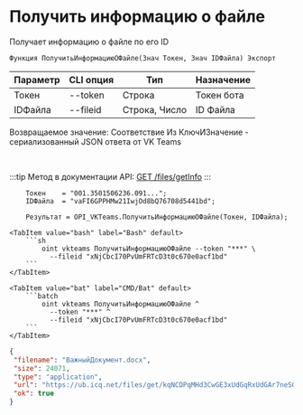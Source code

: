 ﻿---
sidebar_position: 3
---

# Получить информацию о файле
 Получает информацию о файле по его ID



`Функция ПолучитьИнформациюОФайле(Знач Токен, Знач IDФайла) Экспорт`

  | Параметр | CLI опция | Тип | Назначение |
  |-|-|-|-|
  | Токен | --token | Строка | Токен бота |
  | IDФайла | --fileid | Строка, Число | ID Файла |

  
  Возвращаемое значение:   Соответствие Из КлючИЗначение - сериализованный JSON ответа от VK Teams

<br/>

:::tip
Метод в документации API: [GET /files/getInfo](https://teams.vk.com/botapi/#/files/get_files_getInfo)
:::
<br/>


```bsl title="Пример кода"
    Токен    = "001.3501506236.091...";
    IDФайла  = "vaFI6GPPHMw21IwjOd8bQ76708d5441bd";

    Результат = OPI_VKTeams.ПолучитьИнформациюОФайле(Токен, IDФайла);
```
    

 <Tabs>
  
    <TabItem value="bash" label="Bash" default>
        ```sh
            oint vkteams ПолучитьИнформациюОФайле --token "***" \
              --fileid "xNjCbcI70PvUmFRTcD3t0c670e0acf1bd"
        ```
    </TabItem>
  
    <TabItem value="bat" label="CMD/Bat" default>
        ```batch
            oint vkteams ПолучитьИнформациюОФайле ^
              --token "***" ^
              --fileid "xNjCbcI70PvUmFRTcD3t0c670e0acf1bd"
        ```
    </TabItem>
</Tabs>


```json title="Результат"
{
 "filename": "ВажныйДокумент.docx",
 "size": 24071,
 "type": "application",
 "url": "https://ub.icq.net/files/get/kqNCDPqMHd3CwGE3xUdGqRxUdGAr7neSGTqd7Gz03QfixOKjJSz9E4A1rHmhl1GdDMg1RXw8oI4Vn3hGWWwbmIbw7gWiSlulz1Z7j2Ai3ZMBIScnRvTGrBuAH1izuc5IoKL5FSZdeu6SL29x7Sxae0oGgfxUdG/%D0%92%D0%B0%D0%B6%D0%BD%D1%8B%D0%B9%D0%94%D0%BE%D0%BA%D1%83%D0%BC%D0%B5%D0%BD%D1%82.docx",
 "ok": true
}
```
